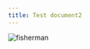 ```yaml
---
title: Test document2
---
```


![fisherman](http://localhost:3002/en/devo/test/assets/fisherman.jpg)